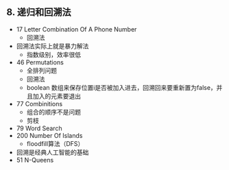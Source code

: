 ## 8. 递归和回溯法

- 17 Letter Combination Of A Phone Number
  - 回溯法
- 回溯法实际上就是暴力解法
  - 指数级别，效率很低
- 46 Permutations
  - 全排列问题
  - 回溯法
  - boolean 数组来保存位置i是否被加入进去，回溯回来要重新置为false，并且加入的元素要退出
- 77 Combinitions
  - 组合的顺序不是问题
  - 剪枝
- 79 Word Search
- 200 Number Of Islands
  - floodfill算法（DFS）
- 回溯是经典人工智能的基础
- 51 N-Queens